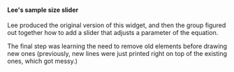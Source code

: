#### Lee's sample size slider

Lee produced the original version of this widget, and then the group figured out together how to add a slider that adjusts a parameter of the equation.

The final step was learning the need to remove old elements before drawing new ones (previously, new lines were just printed right on top of the existing ones, which got messy.)
